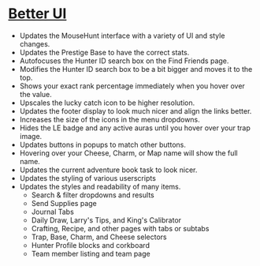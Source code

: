 # [Better UI](https://www.mousehuntgame.com/preferences.php?tab=mousehunt-improved-settings#mousehunt-improved-settings-better-better-ui)

- Updates the MouseHunt interface with a variety of UI and style changes.
- Updates the Prestige Base to have the correct stats.
- Autofocuses the Hunter ID search box on the Find Friends page.
- Modifies the Hunter ID search box to be a bit bigger and moves it to the top.
- Shows your exact rank percentage immediately when you hover over the value.
- Upscales the lucky catch icon to be higher resolution.
- Updates the footer display to look much nicer and align the links better.
- Increases the size of the icons in the menu dropdowns.
- Hides the LE badge and any active auras until you hover over your trap image.
- Updates buttons in popups to match other buttons.
- Hovering over your Cheese, Charm, or Map name will show the full name.
- Updates the current adventure book task to look nicer.
- Updates the styling of various userscripts
- Updates the styles and readability of many items.
  - Search & filter dropdowns and results
  - Send Supplies page
  - Journal Tabs
  - Daily Draw, Larry's Tips, and King's Calibrator
  - Crafting, Recipe, and other pages with tabs or subtabs
  - Trap, Base, Charm, and Cheese selectors
  - Hunter Profile blocks and corkboard
  - Team member listing and team page
